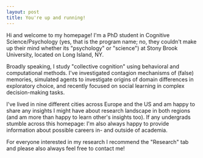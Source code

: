 ```yaml
---
layout: post
title: You're up and running!
---
```


Hi and welcome to my homepage! I'm a PhD student in Cognitive Science/Psychology (yes, that is the program name; no, they couldn't make up their mind whether its "psychology" or "science") at Stony Brook University, located on Long Island, NY. 

Broadly speaking, I study "collective cognition" using behavioral and computational methods. I've investigated contagion mechanisms of (false) memories, simulated agents to investigate origins of domain differences in exploratory choice, and recently focused on social learning in complex decision-making tasks. 

I've lived in nine different cities across Europe and the US and am happy to share any insights I might have about research landscape in both regions (and am more than happy to learn other's insights too). If any undergrads stumble across this homepage: I'm also always happy to provide information about possible careers in- and outside of academia. 

For everyone interested in my research I recommend the "Research" tab and please also always feel free to contact me!
